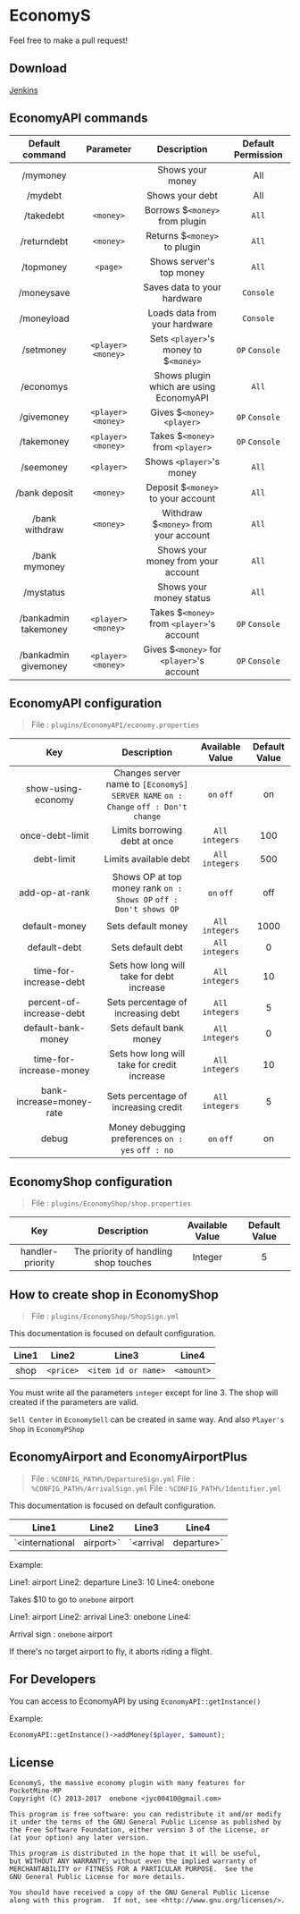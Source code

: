 # EconomyS

Feel free to make a pull request!

## Download
[Jenkins](https://jenkins.onebone.me/job/EconomyS/)

## EconomyAPI commands

| Default command | Parameter | Description | Default Permission |
| :-----: | :-------: | :---------: | :-------: |
| /mymoney | | Shows your money | All |
| /mydebt | | Shows your debt | All |
| /takedebt | `<money>` | Borrows $`<money>` from plugin | `All` |
| /returndebt | `<money>` | Returns $`<money>` to plugin | `All` |
| /topmoney | `<page>` | Shows server's top money | `All` |
| /moneysave | | Saves data to your hardware | `Console` |
| /moneyload | | Loads data from your hardware | `Console` |
| /setmoney | `<player>` `<money>` | Sets `<player>`'s money to $`<money>` | `OP` `Console` |
| /economys | | Shows plugin which are using EconomyAPI | `All` |
| /givemoney | `<player>` `<money>` | Gives $`<money>` `<player>` | `OP` `Console` |
| /takemoney | `<player>` `<money>` | Takes $`<money>` from `<player>` | `OP` `Console` |
| /seemoney | `<player>` | Shows `<player>`'s money | `All` |
| /bank deposit | `<money>` | Deposit $`<money>` to your account | `All` |
| /bank withdraw | `<money>` | Withdraw $`<money>` from your account | `All` |
| /bank mymoney | | Shows your money from your account | `All` |
| /mystatus | | Shows your money status | `All` |
| /bankadmin takemoney | `<player>` `<money>` | Takes $`<money>` from `<player>`'s account | `OP` `Console` |
| /bankadmin givemoney | `<player>` `<money>` | Gives $`<money>` for `<player>`'s account | `OP` `Console` |


## EconomyAPI configuration

> File : `plugins/EconomyAPI/economy.properties`

| Key | Description | Available Value | Default Value |
| :-: | :---------: | :---------------: | :---------: |
| show-using-economy | Changes server name to `[EconomyS] SERVER NAME`   `on : Change` `off : Don't change` | `on` `off` | on | 
| once-debt-limit | Limits borrowing debt at once | `All integers` | 100 |
| debt-limit | Limits available debt | `All integers` | 500 |
| add-op-at-rank | Shows OP at top money rank    `on : Shows OP` `off : Don't shows OP` | `on` `off` | off |
| default-money | Sets default money | `All integers` | 1000 |
| default-debt | Sets default debt | `All integers` | 0 |
| time-for-increase-debt | Sets how long will take for debt increase | `All integers` | 10 |
| percent-of-increase-debt | Sets percentage of increasing debt | `All integers` | 5 |
| default-bank-money | Sets default bank money | `All integers` | 0 |
| time-for-increase-money | Sets how long will take for credit increase | `All integers` | 10 |
| bank-increase=money-rate | Sets percentage of increasing credit | `All integers` | 5 |
| debug | Money debugging preferences  `on : yes` `off : no` | `on` `off` | on |

## EconomyShop configuration

> File : `plugins/EconomyShop/shop.properties`

| Key | Description | Available Value | Default Value |
| :-: | :---------: | :-------------: | :-----------: |
| handler-priority | The priority of handling shop touches | Integer | 5 |

## How to create shop in EconomyShop

> File : `plugins/EconomyShop/ShopSign.yml`

This documentation is focused on default configuration.

| Line1 | Line2 | Line3 | Line4 |
| :---: | :---: | :---: | :---: |
| shop | `<price>` | `<item id or name>` | `<amount>` |

You must write all the parameters `integer` except for line 3.
The shop will created if the parameters are valid.

`Sell Center` in `EconomySell` can be created in same way. And also `Player's Shop` in `EconomyPShop`

## EconomyAirport and EconomyAirportPlus

> File : `%CONFIG_PATH%/DepartureSign.yml`
> File : `%CONFIG_PATH%/ArrivalSign.yml`
> File : `%CONFIG_PATH%/Identifier.yml`

This documentation is focused on default configuration.

| Line1 | Line2 | Line3 | Line4 |
| :---: | :---: | :---: | :---: |
| `<international | airport>` | `<arrival | departure>` | `<arrival:`Airport name` departure:`price`>` | `<arrival:`none` departure:`<target>`>` |

Example:

Line1: airport
Line2: departure
Line3: 10
Line4: onebone

Takes $10 to go to `onebone` airport

Line1: airport
Line2: arrival
Line3: onebone
Line4: 

Arrival sign : `onebone` airport

If there's no target airport to fly, it aborts riding a flight.

## For Developers

You can access to EconomyAPI by using `EconomyAPI::getInstance()`

Example:
```php
EconomyAPI::getInstance()->addMoney($player, $amount);
```

## License
```
EconomyS, the massive economy plugin with many features for PocketMine-MP
Copyright (C) 2013-2017  onebone <jyc00410@gmail.com>

This program is free software: you can redistribute it and/or modify
it under the terms of the GNU General Public License as published by
the Free Software Foundation, either version 3 of the License, or
(at your option) any later version.

This program is distributed in the hope that it will be useful,
but WITHOUT ANY WARRANTY; without even the implied warranty of
MERCHANTABILITY or FITNESS FOR A PARTICULAR PURPOSE.  See the
GNU General Public License for more details.

You should have received a copy of the GNU General Public License
along with this program.  If not, see <http://www.gnu.org/licenses/>.
```
